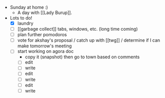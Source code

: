 - Sunday at home :)
  - A day with [[Lady Burup]].
- Lots to do!
  - [x] laundry
  - [ ] [[garbage collect]] tabs, windows, etc. (long time coming)
  - [ ] plan further pomodoros
  - [ ] vote for akshay's proposal / catch up with [[twg]] / determine if I can make tomorrow's meeting
  - [ ] start working on agora doc
    - copy it (snapshot) then go to town based on comments
    - [ ] edit
    - [ ] write
    - [ ] edit
    - [ ] write
    - [ ] edit
    - [ ] write
